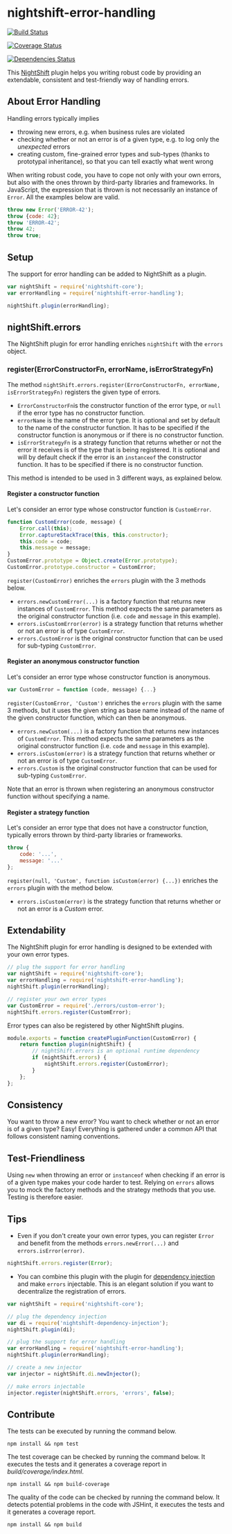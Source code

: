 # nightshift-error-handling

[![Build Status][build]](https://travis-ci.org/nightshiftjs/nightshift-error-handling) 

[![Coverage Status][coverage]](https://coveralls.io/github/nightshiftjs/nightshift-error-handling)
 
[![Dependencies Status][deps]](https://david-dm.org/nightshiftjs/nightshift-error-handling)

[build]: https://travis-ci.org/nightshiftjs/nightshift-error-handling.svg?branch=master
[coverage]: https://coveralls.io/repos/github/nightshiftjs/nightshift-error-handling/badge.svg?branch=master
[deps]: https://david-dm.org/nightshiftjs/nightshift-error-handling.svg

This [NightShift](https://github.com/nightshiftjs) plugin helps you writing robust code by providing an extendable, consistent and test-friendly way of handling errors.

## About Error Handling

Handling errors typically implies 

- throwing new errors, e.g. when business rules are violated
- checking whether or not an error is of a given type, e.g. to log only the _unexpected_ errors 
- creating custom, fine-grained error types and sub-types (thanks to prototypal inheritance), so that you can tell exactly what went wrong

When writing robust code, you have to cope not only with your own errors, but also with the ones thrown by third-party libraries and frameworks. In JavaScript, the expression that is thrown is not necessarily an instance of ```Error```. All the examples below are valid.

```javascript
throw new Error('ERROR-42');
throw {code: 42};
throw 'ERROR-42';
throw 42;
throw true;
```

## Setup
The support for error handling can be added to NightShift as a plugin.

```javascript
var nightShift = require('nightshift-core');
var errorHandling = require('nightshift-error-handling');

nightShift.plugin(errorHandling);
```

## nightShift.errors
The NightShift plugin for error handling enriches `nightShift` with the `errors` object.

### register(ErrorConstructorFn, errorName, isErrorStrategyFn)
The method `nightShift.errors.register(ErrorConstructorFn, errorName, isErrorStrategyFn)` registers the given type of errors.
 
- `ErrorConstructorFn`is the constructor function of the error type, or `null` if the error type has no constructor function.
- `errorName` is the name of the error type. It is optional and set by default to the name of the constructor function. It has to be specified if the constructor function is anonymous or if there is no constructor function.
- `isErrorStrategyFn` is a strategy function that returns whether or not the error it receives is of the type that is being registered. It is optional and will by default check if the error is an `instanceof` the constructor function. It has to be specified if there is no constructor function.

This method is intended to be used in 3 different ways, as explained below. 

#### Register a constructor function
Let's consider an error type whose constructor function is `CustomError`. 

```javascript
function CustomError(code, message) {
    Error.call(this);
    Error.captureStackTrace(this, this.constructor);
    this.code = code;
    this.message = message;
}
CustomError.prototype = Object.create(Error.prototype);
CustomError.prototype.constructor = CustomError;
```

`register(CustomError)` enriches the `errors` plugin with the 3 methods below.

- `errors.newCustomError(...)` is a factory function that returns new instances of `CustomError`. This method expects the same parameters as the original constructor function (i.e. `code` and `message` in this example).
- `errors.isCustomError(error)` is a strategy function that returns whether or not an error is of type `CustomError`.
- `errors.CustomError` is the original constructor function that can be used for sub-typing `CustomError`.

#### Register an anonymous constructor function
Let's consider an error type whose constructor function is anonymous.
 
```javascript
var CustomError = function (code, message) {...}
``` 
 
`register(CustomError, 'Custom')` enriches the `errors` plugin with the same 3 methods, but it uses the given string as base name instead of the name of the given constructor function, which can then be anonymous.

- `errors.newCustom(...)` is a factory function that returns new instances of `CustomError`. This method expects the same parameters as the original constructor function (i.e. `code` and `message` in this example).
- `errors.isCustom(error)` is a strategy function that returns whether or not an error is of type `CustomError`.
- `errors.Custom` is the original constructor function that can be used for sub-typing `CustomError`.

Note that an error is thrown when registering an anonymous constructor function without specifying a name.

#### Register a strategy function
Let's consider an error type that does not have a constructor function, typically errors thrown by third-party libraries or frameworks.

```javascript
throw {
    code: '...',
    message: '...'
};
```

`register(null, 'Custom', function isCustom(error) {...})` enriches the `errors` plugin with the method below.

- `errors.isCustom(error)` is the strategy function that returns whether or not an error is a _Custom_ error.

## Extendability
The NightShift plugin for error handling is designed to be extended with your own error types. 
```javascript
// plug the support for error handling
var nightShift = require('nightshift-core');
var errorHandling = require('nightshift-error-handling');
nightShift.plugin(errorHandling);

// register your own error types
var CustomError = require('./errors/custom-error');
nightShift.errors.register(CustomError);
```

Error types can also be registered by other NightShift plugins.
```javascript
module.exports = function createPluginFunction(CustomError) {
    return function plugin(nightShift) {
        // nightShift.errors is an optional runtime dependency
        if (nightShift.errors) {
            nightShift.errors.register(CustomError);   
        }        
    };
};
```

## Consistency
You want to throw a new error? You want to check whether or not an error is of a given type? Easy! Everything is gathered under a common API that follows consistent naming conventions.

## Test-Friendliness
Using `new` when throwing an error or `instanceof` when checking if an error is of a given type makes your code harder to test. Relying on `errors` allows you to mock the factory methods and the strategy methods that you use. Testing is therefore easier.

## Tips
- Even if you don't create your own error types, you can register `Error` and benefit from the methods `errors.newError(...)` and `errors.isError(error)`.
 
```javascript
nightShift.errors.register(Error);
```
 
- You can combine this plugin with the plugin for [dependency injection](https://github.com/nightshiftjs/nightshift-dependency-injection) and make `errors` injectable. This is an elegant solution if you want to decentralize the registration of errors.

```javascript
var nightShift = require('nightshift-core');

// plug the dependency injection
var di = require('nightshift-dependency-injection');
nightShift.plugin(di);

// plug the support for error handling
var errorHandling = require('nightshift-error-handling');
nightShift.plugin(errorHandling);

// create a new injector
var injector = nightShift.di.newInjector();

// make errors injectable
injector.register(nightShift.errors, 'errors', false);
```

## Contribute
The tests can be executed by running the command below.
```
npm install && npm test
```

The test coverage can be checked by running the command below. It executes the tests and it generates a coverage report in _build/coverage/index.html_.
```
npm install && npm build-coverage
```

The quality of the code can be checked by running the command below. It detects potential problems in the code with JSHint, it executes the tests and it generates a coverage report. 
```
npm install && npm build
```